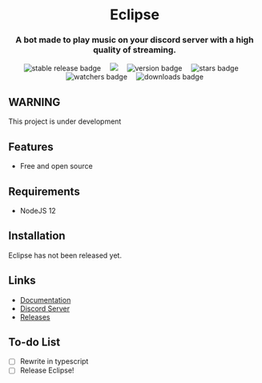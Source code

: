 <div align="center">
    <h1>Eclipse</h1>
    <h3>A bot made to play music on your discord server with a high quality of streaming.</h3>
    <img src="https://img.shields.io/github/v/release/HiekkiStudio/Eclipse?sort=semver&color=green&label=stable&style=for-the-badge" alt="stable release badge">&emsp;
    <img src="https://img.shields.io/github/v/release/HiekkiStudio/Eclipse?include_prereleases&sort=semver&label=latest&style=for-the-badge" lt="latest release badge)">&emsp;
        <img src="https://img.shields.io/github/package-json/v/HiekkiStudio/Eclipse?style=for-the-badge" alt="version badge">&emsp;
    <img src="https://img.shields.io/github/stars/HiekkiStudio/Eclipse?style=for-the-badge" alt="stars badge">&emsp;
    <img src="https://img.shields.io/github/watchers/HiekkiStudio/Eclipse?style=for-the-badge" alt="watchers badge">&emsp;
    <img src="https://img.shields.io/github/downloads/HiekkiStudio/Eclipse/total?style=for-the-badge" alt="downloads badge">
    <br>
</div>

## WARNING
This project is under development

## Features
- Free and open source

## Requirements
- NodeJS 12

## Installation
Eclipse has not been released yet.

## Links
- [Documentation](https://docs.hiekki.gq)
- [Discord Server](https://discord.gg/zTpXyK7CDH)
- [Releases](https://github.com/HiekkiStudio/Eclipse/releases)

## To-do List
- [ ] Rewrite in typescript
- [ ] Release Eclipse!